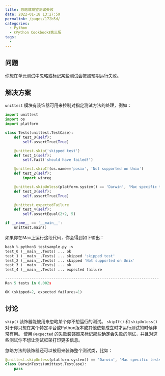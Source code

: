 ```yaml
---
title: 忽略或期望测试失败
date: 2022-01-18 13:27:50
permalink: /pages/172b5d/
categories:
  - Python
  - 《Python Cookbook》第三版
tags:
  - 
---
```


## 问题

你想在单元测试中忽略或标记某些测试会按照预期运行失败。

## 解决方案

`unittest` 模块有装饰器可用来控制对指定测试方法的处理，例如：

```python
import unittest
import os
import platform

class Tests(unittest.TestCase):
    def test_0(self):
        self.assertTrue(True)

    @unittest.skip('skipped test')
    def test_1(self):
        self.fail('should have failed!')

    @unittest.skipIf(os.name=='posix', 'Not supported on Unix')
    def test_2(self):
        import winreg

    @unittest.skipUnless(platform.system() == 'Darwin', 'Mac specific test')
    def test_3(self):
        self.assertTrue(True)

    @unittest.expectedFailure
    def test_4(self):
        self.assertEqual(2+2, 5)

if __name__ == '__main__':
    unittest.main()
```

如果你在Mac上运行这段代码，你会得到如下输出：

```python
bash % python3 testsample.py -v
test_0 (__main__.Tests) ... ok
test_1 (__main__.Tests) ... skipped 'skipped test'
test_2 (__main__.Tests) ... skipped 'Not supported on Unix'
test_3 (__main__.Tests) ... ok
test_4 (__main__.Tests) ... expected failure

----------------------------------------------------------------------
Ran 5 tests in 0.002s

OK (skipped=2, expected failures=1)
```

## 讨论

`skip()` 装饰器能被用来忽略某个你不想运行的测试。 `skipIf()` 和 `skipUnless()` 对于你只想在某个特定平台或Python版本或其他依赖成立时才运行测试的时候非常有用。 使用 `@expected` 的失败装饰器来标记那些确定会失败的测试，并且对这些测试你不想让测试框架打印更多信息。

忽略方法的装饰器还可以被用来装饰整个测试类，比如：

```python
@unittest.skipUnless(platform.system() == 'Darwin', 'Mac specific tests')
class DarwinTests(unittest.TestCase):
    pass
```